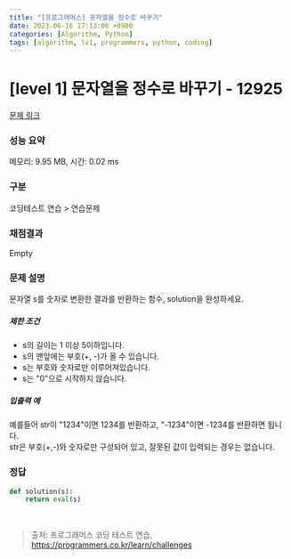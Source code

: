 ```yaml
---
title: "[프로그래머스] 문자열을 정수로 바꾸기"
date: 2023-06-16 17:13:00 +0900
categories: [Algorithm, Python]
tags: [algorithm, lv1, programmers, python, coding]
---
```


# [level 1] 문자열을 정수로 바꾸기 - 12925

[문제 링크](https://school.programmers.co.kr/learn/courses/30/lessons/12925)

### 성능 요약

메모리: 9.95 MB, 시간: 0.02 ms

### 구분

코딩테스트 연습 > 연습문제

### 채점결과

Empty

### 문제 설명

<p>문자열 s를 숫자로 변환한 결과를 반환하는 함수, solution을 완성하세요.</p>

<h5>제한 조건</h5>

<ul>
<li>s의 길이는 1 이상 5이하입니다.</li>
<li>s의 맨앞에는 부호(+, -)가 올 수 있습니다.</li>
<li>s는 부호와 숫자로만 이루어져있습니다.</li>
<li>s는 "0"으로 시작하지 않습니다.</li>
</ul>

<h5>입출력 예</h5>

<p>예를들어 str이 "1234"이면 1234를 반환하고, "-1234"이면 -1234를 반환하면 됩니다.<br>
str은 부호(+,-)와 숫자로만 구성되어 있고, 잘못된 값이 입력되는 경우는 없습니다.</p>

### 정답

```python
def solution(s):    
    return eval(s)
```

<br>

> 출처: 프로그래머스 코딩 테스트 연습, https://programmers.co.kr/learn/challenges
